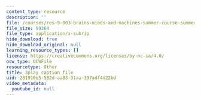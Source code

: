 ```yaml
---
content_type: resource
description: ''
file: /courses/res-9-003-brains-minds-and-machines-summer-course-summer-2015/281910e5582daa8331aa397adf4d22bd_FMb-HSnaNs4.srt
file_size: 99364
file_type: application/x-subrip
hide_download: true
hide_download_original: null
learning_resource_types: []
license: https://creativecommons.org/licenses/by-nc-sa/4.0/
ocw_type: OCWFile
resourcetype: Other
title: 3play caption file
uid: 281910e5-582d-aa83-31aa-397adf4d22bd
video_metadata:
  youtube_id: null
---
```

